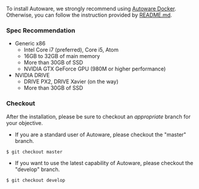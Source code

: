 To install Autoware, we strongly recommend using [Autoware Docker](https://github.com/CPFL/Autoware/wiki/Docker). Otherwise, you can follow the instruction provided by [README.md](https://github.com/CPFL/Autoware/blob/master/README.md).

### Spec Recommendation

* Generic x86
    * Intel Core i7 (preferred), Core i5, Atom
    * 16GB to 32GB of main memory
    * More than 30GB of SSD
    * NVIDIA GTX GeForce GPU (980M or higher performance)
* NVIDIA DRIVE
    * DRIVE PX2, DRIVE Xavier (on the way)
    * More than 30GB of SSD

### Checkout 

After the installation, please be sure to checkout an _appropriate_ branch for your objective.

* If you are a standard user of Autoware, please checkout the "master" branch.

`$ git checkout master`

* If you want to use the latest capability of Autoware, please checkout the "develop" branch.

`$ git checkout develop`

